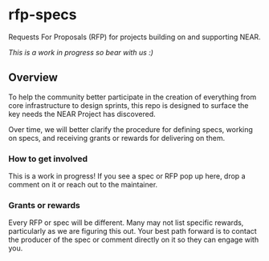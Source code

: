 # rfp-specs
Requests For Proposals (RFP) for projects building on and supporting NEAR.

*This is a work in progress so bear with us :)*

## Overview

To help the community better participate in the creation of everything from core infrastructure to design sprints, this repo is designed to surface the key needs the NEAR Project has discovered.

Over time, we will better clarify the procedure for defining specs, working on specs, and receiving grants or rewards for delivering on them.


### How to get involved

This is a work in progress!  If you see a spec or RFP pop up here, drop a comment on it or reach out to the maintainer.


### Grants or rewards

Every RFP or spec will be different. Many may not list specific rewards, particularly as we are figuring this out.  Your best path forward is to contact the producer of the spec or comment directly on it so they can engage with you.
